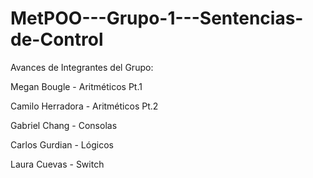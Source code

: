 # MetPOO---Grupo-1---Sentencias-de-Control

Avances de Integrantes del Grupo:

Megan Bougle - Aritméticos Pt.1

Camilo Herradora - Aritméticos Pt.2

Gabriel Chang - Consolas

Carlos Gurdian - Lógicos

Laura Cuevas - Switch
